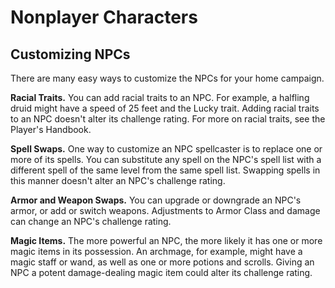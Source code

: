 # Nonplayer Characters 
## Customizing NPCs 
There are many easy ways to customize the NPCs for your home campaign.

**Racial Traits.** You can add racial traits to an NPC. For example, a halfling druid might have a speed of 25 feet and the Lucky trait. Adding racial traits to an NPC doesn't alter its challenge rating. For more on racial traits, see the Player's Handbook.

**Spell Swaps.** One way to customize an NPC spellcaster is to replace one or more of its spells. You can substitute any spell on the NPC's spell list with a different spell of the same level from the same spell list. Swapping spells in this manner doesn't alter an NPC's challenge rating.

**Armor and Weapon Swaps.** You can upgrade or downgrade an NPC's armor, or add or switch weapons. Adjustments to Armor Class and damage can change an NPC's challenge rating.

**Magic Items.** The more powerful an NPC, the more likely it has one or more magic items in its possession. An archmage, for example, might have a magic staff or wand, as well as one or more potions and scrolls. Giving an NPC a potent damage-dealing magic item could alter its challenge rating.
